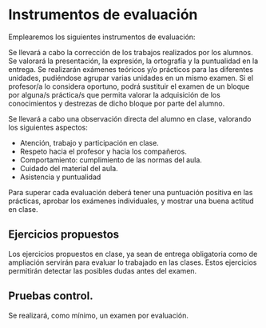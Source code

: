 # Instrumentos de evaluación

Emplearemos los siguientes instrumentos de evaluación: 

Se llevará a cabo la corrección de los trabajos realizados por los alumnos. 
Se valorará la presentación, la expresión, la ortografía y la puntualidad en la entrega. 
Se realizarán exámenes teóricos y/o prácticos para las diferentes unidades, pudiéndose agrupar varias unidades en un mismo examen. 
Si el profesor/a lo considera oportuno, podrá sustituir el examen de un bloque por alguna/s práctica/s que permita valorar la adquisición de los conocimientos y destrezas de dicho bloque por parte del alumno. 

Se llevará a cabo una observación directa del alumno en clase, valorando los siguientes aspectos: 
* Atención, trabajo y participación en clase. 
* Respeto hacia el profesor y hacia los compañeros. 
* Comportamiento: cumplimiento de las normas del aula. 
* Cuidado del material del aula. 
* Asistencia y puntualidad 

Para superar cada evaluación deberá tener una puntuación positiva en las prácticas, aprobar los exámenes individuales, y mostrar una buena actitud en clase.

## Ejercicios propuestos
Los ejercicios propuestos en clase, ya sean de entrega obligatoria como de ampliación servirán para evaluar lo trabajado en las clases. Estos ejercicios permitirán detectar las posibles dudas antes del examen.

## Pruebas control.
Se realizará, como mínimo, un examen por evaluación.
